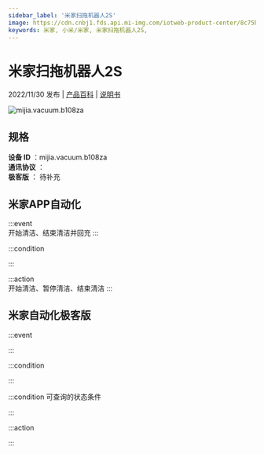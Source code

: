 ```yaml
---
sidebar_label: '米家扫拖机器人2S'
image: https://cdn.cnbj1.fds.api.mi-img.com/iotweb-product-center/8c75b8e53715894fc0a27b6b9bf5f469_1660809646140.png?GalaxyAccessKeyId=AKVGLQWBOVIRQ3XLEW&Expires=9223372036854775807&Signature=5aTRVovmRxwHxui/KVg3+RZGiGM=
keywords: 米家, 小米/米家, 米家扫拖机器人2S, 
---
```

# 米家扫拖机器人2S

2022/11/30 发布 | [产品百科](https://home.mi.com/webapp/content/baike/product/index.html?model=mijia.vacuum.b108za/) | [说明书](https://home.mi.com/views/introduction.html?model=mijia.vacuum.b108za&region=cn)

![mijia.vacuum.b108za](https://cdn.cnbj1.fds.api.mi-img.com/iotweb-product-center/8c75b8e53715894fc0a27b6b9bf5f469_1660809646140.png?GalaxyAccessKeyId=AKVGLQWBOVIRQ3XLEW&Expires=9223372036854775807&Signature=5aTRVovmRxwHxui/KVg3+RZGiGM=)

## 规格  
> 
**设备 ID** ：mijia.vacuum.b108za  
**通讯协议** ：  
**极客版**  ： 待补充 


## 米家APP自动化  

:::event  
开始清洁、结束清洁并回充
:::

:::condition  

:::

:::action   
开始清洁、暂停清洁、结束清洁
:::

## 米家自动化极客版  

:::event  

:::

:::condition  

:::

:::condition 可查询的状态条件  

:::

:::action  

:::

        
